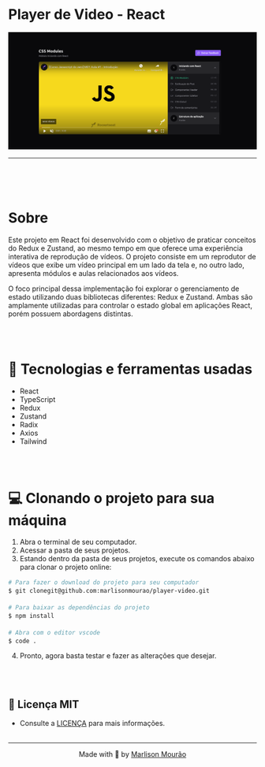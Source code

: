 # Player de Video - React

<img src="./.github/preview.png">

---

<br/>
<br>
<br>

# Sobre

<p>
  Este projeto em React foi desenvolvido com o objetivo de praticar conceitos do Redux e Zustand, ao mesmo tempo em que oferece uma experiência interativa de reprodução de vídeos. O projeto consiste em um reprodutor de vídeos que exibe um vídeo principal em um lado da tela e, no outro lado, apresenta módulos e aulas relacionados aos vídeos.

O foco principal dessa implementação foi explorar o gerenciamento de estado utilizando duas bibliotecas diferentes: Redux e Zustand. Ambas são amplamente utilizadas para controlar o estado global em aplicações React, porém possuem abordagens distintas.

</p>

<br>
<br>

# 🏇 Tecnologias e ferramentas usadas

- React
- TypeScript
- Redux
- Zustand
- Radix
- Axios
- Tailwind

<br>
<br>

# 💻 Clonando o projeto para sua máquina

1. Abra o terminal de seu computador.
2. Acessar a pasta de seus projetos.
3. Estando dentro da pasta de seus projetos, execute os comandos abaixo para clonar o projeto online:

```bash
# Para fazer o download do projeto para seu computador
$ git clonegit@github.com:marlisonmourao/player-video.git

# Para baixar as dependências do projeto
$ npm install

# Abra com o editor vscode
$ code .
```

4. Pronto, agora basta testar e fazer as alterações que desejar.

<br>
<br>

## 📄 Licença MIT

- Consulte a [LICENÇA](LICENSE) para mais informações.
  <br>
  <br>

---

<p align="center"> Made with 💜 by <a href="https://github.com/marlisonmourao"> Marlison Mourão </a></p>
